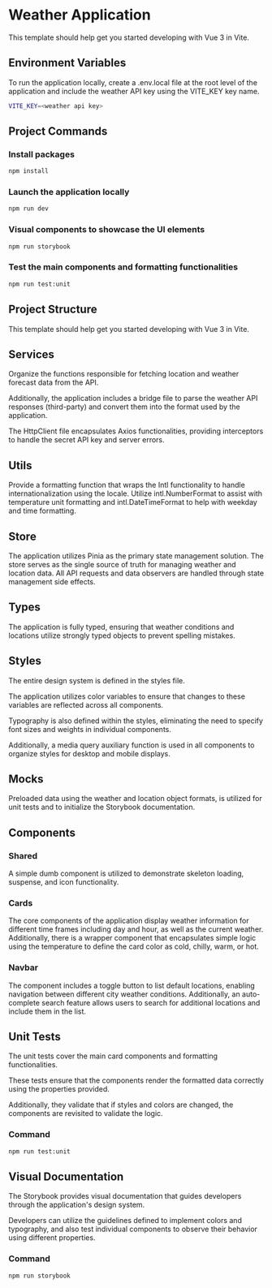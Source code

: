 # Weather Application

This template should help get you started developing with Vue 3 in Vite.

## Environment Variables

To run the application locally, create a .env.local file at the root level of the application and include the weather API key using the VITE_KEY key name.

```sh
VITE_KEY=<weather api key>
```

## Project Commands

### Install packages

```sh
npm install
```

### Launch the application locally

```sh
npm run dev
```

### Visual components to showcase the UI elements

```sh
npm run storybook
```

### Test the main components and formatting functionalities

```sh
npm run test:unit
```

## Project Structure

This template should help get you started developing with Vue 3 in Vite.

## Services

Organize the functions responsible for fetching location and weather forecast data from the API.

Additionally, the application includes a bridge file to parse the weather API responses (third-party) and convert them into the format used by the application.

The HttpClient file encapsulates Axios functionalities, providing interceptors to handle the secret API key and server errors.

## Utils

Provide a formatting function that wraps the Intl functionality to handle internationalization using the locale. Utilize intl.NumberFormat to assist with temperature unit formatting and intl.DateTimeFormat to help with weekday and time formatting.

## Store

The application utilizes Pinia as the primary state management solution. The store serves as the single source of truth for managing weather and location data. All API requests and data observers are handled through state management side effects.

## Types

The application is fully typed, ensuring that weather conditions and locations utilize strongly typed objects to prevent spelling mistakes.

## Styles

The entire design system is defined in the styles file.

The application utilizes color variables to ensure that changes to these variables are reflected across all components.

Typography is also defined within the styles, eliminating the need to specify font sizes and weights in individual components.

Additionally, a media query auxiliary function is used in all components to organize styles for desktop and mobile displays.

## Mocks

Preloaded data using the weather and location object formats, is utilized for unit tests and to initialize the Storybook documentation.

## Components

### Shared

A simple dumb component is utilized to demonstrate skeleton loading, suspense, and icon functionality.

### Cards

The core components of the application display weather information for different time frames including day and hour, as well as the current weather. Additionally, there is a wrapper component that encapsulates simple logic using the temperature to define the card color as cold, chilly, warm, or hot.

### Navbar

The component includes a toggle button to list default locations, enabling navigation between different city weather conditions. Additionally, an auto-complete search feature allows users to search for additional locations and include them in the list.

## Unit Tests

The unit tests cover the main card components and formatting functionalities.

These tests ensure that the components render the formatted data correctly using the properties provided.

Additionally, they validate that if styles and colors are changed, the components are revisited to validate the logic.

### Command

```sh
npm run test:unit
```

## Visual Documentation

The Storybook provides visual documentation that guides developers through the application's design system.

Developers can utilize the guidelines defined to implement colors and typography, and also test individual components to observe their behavior using different properties.

### Command

```sh
npm run storybook
```
